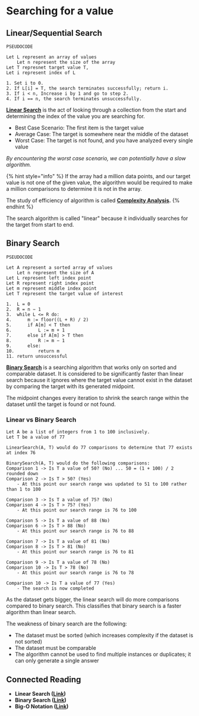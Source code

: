 # Searching for a value

## Linear/Sequential Search

```
PSEUDOCODE

Let L represent an array of values
    Let n represent the size of the array
Let T represnet target value T, 
Let i represent index of L

1. Set i to 0.
2. If L[i] = T, the search terminates successfully; return i.
3. If i < n, Increase i by 1 and go to step 2. 
4. If i == n, the search terminates unsuccessfully.
```

[**Linear Search**](https://en.wikipedia.org/wiki/Linear\_search) is the act of looking through a collection from the start and determining the index of the value you are searching for.

* Best Case Scenario: The first item is the target value
* Average Case: The target is somewhere near the middle of the dataset
* Worst Case: The target is not found, and you have analyzed every single value

_By encountering the worst case scenario, we can potentially have a slow algorithm._

{% hint style="info" %}
If the array had a million data points, and our target value is not one of the given value, the algorithm would be required to make a million comparisons to determine it is not in the array.

The study of efficiency of algorithm is called [**Complexity Analysis**](https://en.wikipedia.org/wiki/Computational\_complexity)**.**
{% endhint %}

The search algorithm is called "linear" because it individually searches for the target from start to end.&#x20;

## Binary Search

```
PSEUDOCODE

Let A represent a sorted array of values
    Let n represent the size of A
Let L represent left index point
Let R represent right index point
Let m represent middle index point
Let T represent the target value of interest

1.  L = 0
2.  R = n − 1
3.  while L <= R do:
4.      m := floor((L + R) / 2)
5.      if A[m] < T then
6.          L := m + 1
7.      else if A[m] > T then
8.          R := m − 1
9.      else:
10.         return m
11. return unsuccessful
```

[**Binary Search**](https://en.wikipedia.org/wiki/Binary\_search) is a searching algorithm that works only on sorted and comparable dataset. It is considered to be significantly faster than linear search because it ignores where the target value cannot exist in the dataset by comparing the target with its generated midpoint.

The midpoint changes every iteration to shrink the search range within the dataset until the target is found or not found.

### Linear vs Binary Search

```
Let A be a list of integers from 1 to 100 inclusively.
Let T be a value of 77

LinearSearch(A, T) would do 77 comparisons to determine that 77 exists at index 76

BinarySearch(A, T) would do the following comparisons:
Comparison 1 -> Is T a value of 50? (No) ... 50 = (1 + 100) / 2 rounded down
Comparison 2 -> Is T > 50? (Yes)
    - At this point our search range was updated to 51 to 100 rather than 1 to 100

Comparison 3 -> Is T a value of 75? (No)
Comparison 4 -> Is T > 75? (Yes)
    - At this point our search range is 76 to 100
    
Comparison 5 -> Is T a value of 88 (No)
Comparison 6 -> Is T > 88 (No)
    - At this point our search range is 76 to 88

Comparison 7 -> Is T a value of 81 (No)
Comparison 8 -> Is T > 81 (No)
    - At this point our search range is 76 to 81

Comparison 9 -> Is T a value of 78 (No)
Comparison 10 -> Is T > 78 (No)
    - At this point our search range is 76 to 78

Comparison 10 -> Is T a value of 77 (Yes)
    - The search is now completed
```

As the dataset gets bigger, the linear search will do more comparisons compared to binary search. This classifies that binary search is a faster algorithm than linear search.

The weakness of binary search are the following:

* The dataset must be sorted (which increases complexity if the dataset is not sorted)
* The dataset must be comparable
* The algorithm cannot be used to find multiple instances or duplicates; it can only generate a single answer

## Connected Reading

* **Linear Search (**[**Link**](../../03-complexity-and-algorithms/linear-search.md)**)**
* **Binary Search (**[**Link**](../../03-complexity-and-algorithms/binary-search.md)**)**
* **Big-O Notation (**[**Link**](../../03-complexity-and-algorithms/big-o-notation.md)**)**
